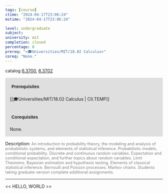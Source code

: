 ```yaml
---
tags: [course]
ctime: "2024-04-17T23:06:24"
mstime: "2024-04-17T23:06:24"

level: undergraduate
subject: 
university: mit
completion: closed
percentage: 0
prereq: "<🎓Universities/MIT/18.02 Calculus>"
coreq: "None."
---
```


catalog [6.3700](http://student.mit.edu/catalog/m6c.html#6.3700), [6.3702](http://student.mit.edu/catalog/m6c.html#6.3702)

<span style="display: block; padding: 15px; background-color: rgb(100, 100, 100, 0.2);"><font id="m_prereq3395_0" style="display: block; font-family: Arial, sans-serif; font-weight: bold; padding: 5px">Prerequisites</font><br><span id="prereq3395_0">[[🎓Universities/MIT/18.02 Calculus | CII.TEMP]]</span></span>
<span style="display: block; padding: 15px; background-color: rgb(100, 100, 100, 0.2);"><font id="m_coreq3395_0" style="display: block; font-family: Arial, sans-serif; font-weight: bold; padding: 5px">Corequisites</font><br><span id="coreq3395_0">None.</span></span>

<font style="">Description:</font>
<font style="color: grey; font-size: 0.8rem;">An introduction to probability theory, the modeling and analysis of probabilistic systems, and elements of statistical inference. Probabilistic models, conditional probability. Discrete and continuous random variables. Expectation and conditional expectation, and further topics about random variables. Limit Theorems. Bayesian estimation and hypothesis testing. Elements of classical statistical inference. Bernoulli and Poisson processes. Markov chains. Students taking graduate version complete additional assignments.</font>



---

<< HELLO, WORLD >>
